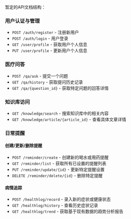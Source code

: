 暂定的API文档结构：
### 用户认证与管理
- `POST /auth/register` - 注册新用户
- `POST /auth/login` - 用户登录
- `GET /user/profile` - 获取用户个人信息
- `PUT /user/profile` - 更新用户个人信息

### 医疗问答
- `POST /qa/ask` - 提交一个问题
- `GET /qa/history` - 获取提问历史记录
- `GET /qa/{question_id}` - 获取特定问题的回答详情

### 知识库访问
- `GET /knowledge/search` - 搜索知识库中的相关内容
- `GET /knowledge/article/{article_id}` - 查看具体文章详情

### 日常提醒
#### 创建/更新/删除提醒
- `POST /reminder/create` - 创建新的喝水或用药提醒
- `GET /reminder/list` - 获取所有已设置的提醒列表
- `PUT /reminder/update/{id}` - 更新特定提醒设置
- `DELETE /reminder/delete/{id}` - 删除特定提醒

#### 病情追踪
- `POST /healthlog/record` - 录入新的症状或健康状态
- `GET /healthlog/history` - 查看历史症状记录
- `GET /healthlog/trend` - 获取基于现有数据的趋势分析报告
